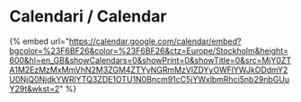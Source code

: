 # Calendari / Calendar

{% embed url="https://calendar.google.com/calendar/embed?bgcolor=%23F6BF26&color=%23F6BF26&ctz=Europe/Stockholm&height=600&hl=en_GB&showCalendars=0&showPrint=0&showTitle=0&src=MjY0ZTA1M2EzMzMxMmVhN2M3ZGM4ZTYyNGRmMzVlZDYyOWFlYWJkODdmY2U0NjQ0NjdkYWRlYTQ3ZDE1OTU1N0Bncm91cC5jYWxlbmRhci5nb29nbGUuY29t&wkst=2" %}

